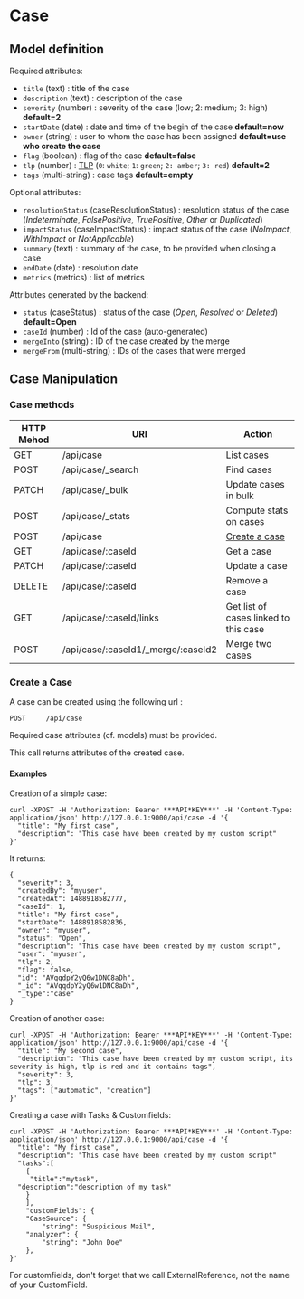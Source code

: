 # Case

## Model definition

Required attributes:
 - `title` (text) : title of the case
 - `description` (text) : description of the case
 - `severity` (number) : severity of the case (low; 2: medium; 3: high) **default=2**
 - `startDate` (date) : date and time of the begin of the case **default=now**
 - `owner` (string) : user to whom the case has been assigned **default=use who create the case**
 - `flag` (boolean) : flag of the case **default=false**
 - `tlp` (number) : [TLP](https://www.us-cert.gov/tlp) (`0`: `white`; `1`: `green`; `2: amber`;
 `3: red`) **default=2**
 - `tags` (multi-string) : case tags **default=empty**

Optional attributes:
 - `resolutionStatus` (caseResolutionStatus) : resolution status of the case (*Indeterminate*, *FalsePositive*,
 *TruePositive*, *Other* or *Duplicated*)
 - `impactStatus` (caseImpactStatus) : impact status of the case (*NoImpact*, *WithImpact* or *NotApplicable*)
 - `summary` (text) : summary of the case, to be provided when closing a case
 - `endDate` (date) : resolution date
 - `metrics` (metrics) : list of metrics

Attributes generated by the backend:
 - `status` (caseStatus) : status of the case (*Open*, *Resolved* or *Deleted*) **default=Open**
 - `caseId` (number) : Id of the case (auto-generated)
 - `mergeInto` (string) : ID of the case created by the merge
 - `mergeFrom` (multi-string) :  IDs of the cases that were merged

## Case Manipulation

### Case methods

|HTTP Mehod |URI                                     |Action                                |
|-----------|----------------------------------------|--------------------------------------|
|GET        |/api/case                               |List cases                            |
|POST       |/api/case/_search                       |Find cases                            |
|PATCH      |/api/case/_bulk                         |Update cases in bulk                  |
|POST       |/api/case/_stats                        |Compute stats on cases                |
|POST       |/api/case                               |[Create a case](#create-a-case)       |
|GET        |/api/case/:caseId                       |Get a case                            |
|PATCH      |/api/case/:caseId                       |Update a case                         |
|DELETE     |/api/case/:caseId                       |Remove a case                         |
|GET        |/api/case/:caseId/links                 |Get list of cases linked to this case |
|POST       |/api/case/:caseId1/_merge/:caseId2      |Merge two cases                       |


### Create a Case

A case can be created using the following url :
```
POST     /api/case
```
Required case attributes (cf. models) must be provided.

This call returns attributes of the created case.

#### Examples
Creation of a simple case:
```
curl -XPOST -H 'Authorization: Bearer ***API*KEY***' -H 'Content-Type: application/json' http://127.0.0.1:9000/api/case -d '{
  "title": "My first case",
  "description": "This case have been created by my custom script"
}'
```
It returns:
```
{
  "severity": 3,
  "createdBy": "myuser",
  "createdAt": 1488918582777,
  "caseId": 1,
  "title": "My first case",
  "startDate": 1488918582836,
  "owner": "myuser",
  "status": "Open",
  "description": "This case have been created by my custom script",
  "user": "myuser",
  "tlp": 2,
  "flag": false,
  "id": "AVqqdpY2yQ6w1DNC8aDh",
  "_id": "AVqqdpY2yQ6w1DNC8aDh",
  "_type":"case"
}
```
Creation of another case:
```
curl -XPOST -H 'Authorization: Bearer ***API*KEY***' -H 'Content-Type: application/json' http://127.0.0.1:9000/api/case -d '{
  "title": "My second case",
  "description": "This case have been created by my custom script, its severity is high, tlp is red and it contains tags",
  "severity": 3,
  "tlp": 3,
  "tags": ["automatic", "creation"]
}'
```

Creating a case with Tasks & Customfields:
```
curl -XPOST -H 'Authorization: Bearer ***API*KEY***' -H 'Content-Type: application/json' http://127.0.0.1:9000/api/case -d '{
  "title": "My first case",
  "description": "This case have been created by my custom script"
  "tasks":[
    {
	 "title":"mytask",
  "description":"description of my task"
    }
    ],
    "customFields": {
    "CaseSource": {
        "string": "Suspicious Mail",
    "analyzer": {
        "string": "John Doe"
    },
}'
```
For customfields, don't forget that we call ExternalReference, not the name of your CustomField.
